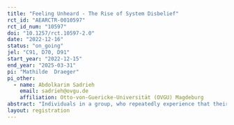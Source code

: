 ```yaml
---
title: "Feeling Unheard - The Rise of System Disbelief"
rct_id: "AEARCTR-0010597"
rct_id_num: "10597"
doi: "10.1257/rct.10597-2.0"
date: "2022-12-16"
status: "on_going"
jel: "C91, D70, D91"
start_year: "2022-12-15"
end_year: "2025-03-31"
pi: "Mathilde  Draeger"
pi_other:
  - name: Abdolkarim Sadrieh
    email: sadrieh@ovgu.de
    affiliation: Otto-von-Guericke-Universität (OVGU) Magdeburg
abstract: "Individuals in a group, who repeatedly experience that their group's policy selection system does not decide in their favor, may feel unheard and increasingly develop system disbelief. System disbelief (i.e. discontent with the performance of the group's policy selection system) may be detrimental to the performance and the welfare of groups in several ways. It may dramatically reduce the psychological well-being of group members, leading to a substantial decrease of their willingness to provide work effort, financial contributions, or cooperative coordination. In extreme cases, system disbelief may lead to anti-social behavior (e.g. arbitrary destruction) and foster the willingness to engage in subversion (e.g. sabotage) or insurgence (e.g. coordinated rebellion). Studying the individual characteristics and the environmental parameters that give rise to system disbelief in a laboratory experiment, our study contributes to understanding the dynamics of discontent with group decision processes and the ensuing destructive behaviors. Thus, our study may provide insights valuable for the design of group decision processes that are welfare enhancing by increasing the resilience towards system disbelief."
layout: registration
---
```



